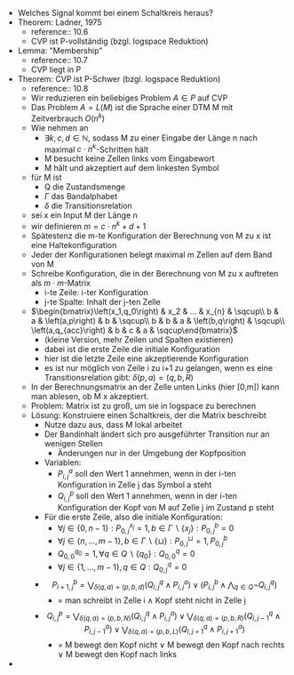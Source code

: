 - Welches Signal kommt bei einem Schaltkreis heraus?
- Theorem: Ladner, 1975
	- reference:: 10.6
	- CVP ist P-vollständig (bzgl. logspace Reduktion)
- Lemma: "Membership"
	- reference:: 10.7
	- CVP liegt in P
- Theorem: CVP ist P-Schwer (bzgl. logspace Reduktion)
	- reference:: 10.8
	- Wir reduzieren ein beliebiges Problem $A\in P$ auf CVP
	- Das Problem $A=L\left(M\right)$ ist die Sprache einer DTM M mit Zeitverbrauch $O\left(n^{k}\right)$
	- Wie nehmen an
		- $\exists k,c,d\in\mathbb{N}$, sodass M zu einer Eingabe der Länge n nach maximal $c\cdot n^{k}$-Schritten hält
		- M besucht keine Zellen links vom Eingabewort
		- M hält und akzeptiert auf dem linkesten Symbol
	- für M ist
		- Q die Zustandsmenge
		- $\Gamma$ das Bandalphabet
		- $\delta$ die Transitionsrelation
	- sei x ein Input M der Länge n
	- wir definieren $m=c\cdot n^{k}+d+1$
	- Spätestenz die m-te Konfiguration der Berechnung von M zu x ist eine Haltekonfiguration
	- Jeder der Konfigurationen belegt maximal m Zellen auf dem Band von M
	- Schreibe Konfiguration, die in der Berechnung von M zu x auftreten als $m\cdot m$-Matrix
		- i-te Zeile: i-ter Konfiguration
		- j-te Spalte: Inhalt der j-ten Zelle
	- $\begin{bmatrix}\left(x_1,q_0\right) & x_2 & ... & x_{n} & \sqcup\\ b & a & \left(a,p\right) & b & \sqcup\\ b & b & a & \left(b,q\right) & \sqcup\\ \left(a,q_{acc}\right) & b & c & a & \sqcup\end{bmatrix}$
		- (kleine Version, mehr Zeilen und Spalten existieren)
		- dabei ist die erste Zeile die initiale Konfiguration
		- hier ist die letzte Zeile eine akzeptierende Konfiguration
		- es ist nur möglich von Zeile i zu i+1 zu gelangen, wenn es eine Transitionsrelation gibt: $\delta\left(p,a\right)=\left(q,b,R\right)$
	- In der Berechnungsmatrix an der Zelle unten Links (hier [0,m]) kann man ablesen, ob M x akzeptiert.
	- Problem: Matrix ist zu groß, um sie in logspace zu berechnen
	- Lösung: Konstruiere einen Schaltkreis, der die Matrix beschreibt
		- Nutze dazu aus, dass M lokal arbeitet
		- Der Bandinhalt ändert sich pro ausgeführter Transition nur an wenigen Stellen
			- Änderungen nur in der Umgebung der Kopfposition
		- Variablen:
			- $P_{i,j}^{a}$ soll den Wert 1 annehmen, wenn in der i-ten Konfiguration in Zelle j das Symbol a steht
			- $Q_{i,j}^{p}$ soll den Wert 1 annehmen, wenn in der i-ten Konfiguration der Kopf von M auf Zelle j im Zustand p steht
		- Für die erste Zeile, also die initiale Konfiguration:
			- $\forall j\in\left\lbrace0,n-1\right\rbrace:P_{0,j}^{x_{j}}=1,b\in\Gamma\backslash\left\lbrace x_{j}\right\rbrace:P_{0,j}^{b}=0$
			- $\forall j\in\left\lbrace n,...,m-1\right\rbrace,b\in\Gamma\backslash\left\lbrace\sqcup\right\rbrace:P_{0,j}^{\sqcup}=1,P_{0,j}^{b}$
			- $Q_{0,0}^{q_0}=1,\forall q\in Q\backslash\left\lbrace q_0\right\rbrace:Q_{0,0}^{q}=0$
			- $\forall j\in\left\lbrace1,...,m-1\right\rbrace,q\in Q:Q_{0,j}^{q}=0$
		- $$P_{i+1,j}^{b}=\bigvee_{\delta\left(q,a\right)=\left(p,b,d\right)}\left(Q_{i,j}^{q}\land P_{i,j}^{a}\right)\lor\left(P_{i,j}^{b}\land\bigwedge_{q\in Q}\neg Q_{i,j}^{q}\right)$$
			- = man schreibt in Zelle i $\land$ Kopf steht nicht in Zelle j
		- $$Q_{i,j}^{p}=\bigvee_{\delta\left(q,a\right)=\left(p,b,N\right)}\left(Q_{i,j}^{q}\land P_{i,j}^{a}\right)\lor\bigvee_{\delta\left(q,a\right)=\left(p,b,R\right)}\left(Q_{i,j-1}^{q}\land P_{i,j-1}^{a}\right)\lor\bigvee_{\delta\left(q,a\right)=\left(p,b,L\right)}\left(Q_{i,j+1}^{q}\land P_{i,j+1}^{a}\right)$$
			- = M bewegt den Kopf nicht $\lor$ M bewegt den Kopf nach rechts $\lor$ M bewegt den Kopf nach links
-
